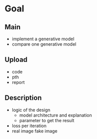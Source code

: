 # Goal

## Main

- implement a generative model
- compare one generative model

## Upload

- code
- pth
- report

## Description

- logic of the design
    - model architecture and explanation
    - parameter to get the result
- loss per iteration
- real image fake image
